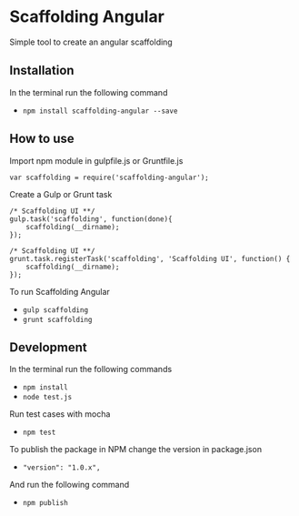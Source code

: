 # Scaffolding Angular

Simple tool to create an angular scaffolding

## Installation

In the terminal run the following command
- `npm install scaffolding-angular --save`

## How to use

Import npm module in gulpfile.js or Gruntfile.js
```
var scaffolding = require('scaffolding-angular');
```

Create a Gulp or Grunt task
```
/* Scaffolding UI **/
gulp.task('scaffolding', function(done){
    scaffolding(__dirname);
});
```

```
/* Scaffolding UI **/
grunt.task.registerTask('scaffolding', 'Scaffolding UI', function() {
    scaffolding(__dirname);
});
```

To run Scaffolding Angular
- `gulp scaffolding`
- `grunt scaffolding`

## Development

In the terminal run the following commands
- `npm install`
- `node test.js`

Run test cases with mocha
- `npm test`

To publish the package in NPM change the version in package.json
- `"version": "1.0.x",`

And run the following command
- `npm publish`
